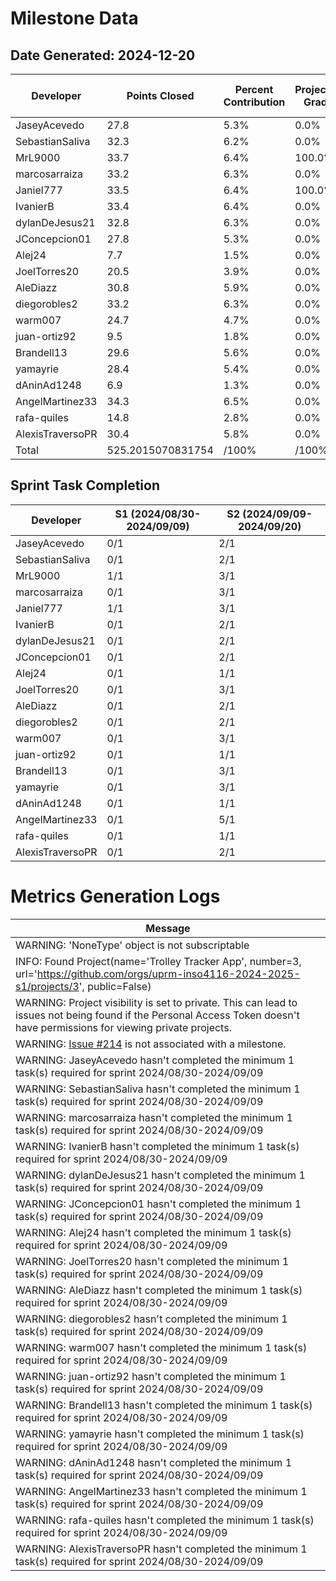 # Milestone Data

## Date Generated: 2024-12-20
| Developer | Points Closed | Percent Contribution | Projected Grade | Lecture Topic Tasks |
| --------- | ------------- | -------------------- | --------------- | ------------------- |
| JaseyAcevedo | 27.8 | 5.3% | 0.0% | 0 |
| SebastianSaliva | 32.3 | 6.2% | 0.0% | 0 |
| MrL9000 | 33.7 | 6.4% | 100.0% | 1 |
| marcosarraiza | 33.2 | 6.3% | 0.0% | 1 |
| Janiel777 | 33.5 | 6.4% | 100.0% | 0 |
| IvanierB | 33.4 | 6.4% | 0.0% | 0 |
| dylanDeJesus21 | 32.8 | 6.3% | 0.0% | 1 |
| JConcepcion01 | 27.8 | 5.3% | 0.0% | 0 |
| Alej24 | 7.7 | 1.5% | 0.0% | 0 |
| JoelTorres20 | 20.5 | 3.9% | 0.0% | 0 |
| AleDiazz | 30.8 | 5.9% | 0.0% | 0 |
| diegorobles2 | 33.2 | 6.3% | 0.0% | 1 |
| warm007 | 24.7 | 4.7% | 0.0% | 0 |
| juan-ortiz92 | 9.5 | 1.8% | 0.0% | 1 |
| Brandell13 | 29.6 | 5.6% | 0.0% | 1 |
| yamayrie | 28.4 | 5.4% | 0.0% | 0 |
| dAninAd1248 | 6.9 | 1.3% | 0.0% | 0 |
| AngelMartinez33 | 34.3 | 6.5% | 0.0% | 1 |
| rafa-quiles | 14.8 | 2.8% | 0.0% | 0 |
| AlexisTraversoPR | 30.4 | 5.8% | 0.0% | 0 |
| Total | 525.2015070831754 | /100% | /100% | 7 |


## Sprint Task Completion

| Developer | S1 (2024/08/30-2024/09/09) | S2 (2024/09/09-2024/09/20) |
|---|---|---|
| JaseyAcevedo | 0/1 | 2/1 |
| SebastianSaliva | 0/1 | 2/1 |
| MrL9000 | 1/1 | 3/1 |
| marcosarraiza | 0/1 | 3/1 |
| Janiel777 | 1/1 | 3/1 |
| IvanierB | 0/1 | 2/1 |
| dylanDeJesus21 | 0/1 | 2/1 |
| JConcepcion01 | 0/1 | 2/1 |
| Alej24 | 0/1 | 1/1 |
| JoelTorres20 | 0/1 | 3/1 |
| AleDiazz | 0/1 | 2/1 |
| diegorobles2 | 0/1 | 2/1 |
| warm007 | 0/1 | 3/1 |
| juan-ortiz92 | 0/1 | 1/1 |
| Brandell13 | 0/1 | 3/1 |
| yamayrie | 0/1 | 3/1 |
| dAninAd1248 | 0/1 | 1/1 |
| AngelMartinez33 | 0/1 | 5/1 |
| rafa-quiles | 0/1 | 1/1 |
| AlexisTraversoPR | 0/1 | 2/1 |
# Metrics Generation Logs

| Message |
| ------- |
| WARNING: 'NoneType' object is not subscriptable |
| INFO: Found Project(name='Trolley Tracker App', number=3, url='https://github.com/orgs/uprm-inso4116-2024-2025-s1/projects/3', public=False) |
| WARNING: Project visibility is set to private. This can lead to issues not being found if the Personal Access Token doesn't have permissions for viewing private projects. |
| WARNING: [Issue #214](https://github.com/uprm-inso4116-2024-2025-s1/semester-project-trolley-tracker-app/issues/214) is not associated with a milestone. |
| WARNING: JaseyAcevedo hasn't completed the minimum 1 task(s) required for sprint 2024/08/30-2024/09/09 |
| WARNING: SebastianSaliva hasn't completed the minimum 1 task(s) required for sprint 2024/08/30-2024/09/09 |
| WARNING: marcosarraiza hasn't completed the minimum 1 task(s) required for sprint 2024/08/30-2024/09/09 |
| WARNING: IvanierB hasn't completed the minimum 1 task(s) required for sprint 2024/08/30-2024/09/09 |
| WARNING: dylanDeJesus21 hasn't completed the minimum 1 task(s) required for sprint 2024/08/30-2024/09/09 |
| WARNING: JConcepcion01 hasn't completed the minimum 1 task(s) required for sprint 2024/08/30-2024/09/09 |
| WARNING: Alej24 hasn't completed the minimum 1 task(s) required for sprint 2024/08/30-2024/09/09 |
| WARNING: JoelTorres20 hasn't completed the minimum 1 task(s) required for sprint 2024/08/30-2024/09/09 |
| WARNING: AleDiazz hasn't completed the minimum 1 task(s) required for sprint 2024/08/30-2024/09/09 |
| WARNING: diegorobles2 hasn't completed the minimum 1 task(s) required for sprint 2024/08/30-2024/09/09 |
| WARNING: warm007 hasn't completed the minimum 1 task(s) required for sprint 2024/08/30-2024/09/09 |
| WARNING: juan-ortiz92 hasn't completed the minimum 1 task(s) required for sprint 2024/08/30-2024/09/09 |
| WARNING: Brandell13 hasn't completed the minimum 1 task(s) required for sprint 2024/08/30-2024/09/09 |
| WARNING: yamayrie hasn't completed the minimum 1 task(s) required for sprint 2024/08/30-2024/09/09 |
| WARNING: dAninAd1248 hasn't completed the minimum 1 task(s) required for sprint 2024/08/30-2024/09/09 |
| WARNING: AngelMartinez33 hasn't completed the minimum 1 task(s) required for sprint 2024/08/30-2024/09/09 |
| WARNING: rafa-quiles hasn't completed the minimum 1 task(s) required for sprint 2024/08/30-2024/09/09 |
| WARNING: AlexisTraversoPR hasn't completed the minimum 1 task(s) required for sprint 2024/08/30-2024/09/09 |
